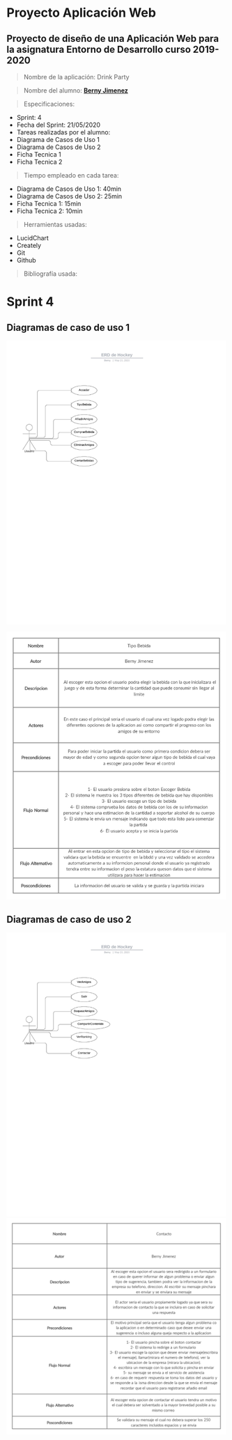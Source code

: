 # Proyecto Aplicación Web

## Proyecto de diseño de una Aplicación Web para la asignatura Entorno de Desarrollo curso 2019-2020

> Nombre de la aplicación: Drink Party

> Nombre del alumno: **[Berny Jimenez](https://www.linkedin.com/in/berny-jiménez-7027a7177)**

> Especificaciones:
  * Sprint: 4
  * Fecha del Sprint: 21/05/2020
  * Tareas realizadas por el alumno:
  * Diagrama de Casos de Uso 1
  * Diagrama de Casos de Uso 2
  * Ficha Tecnica 1
  * Ficha Tecnica 2
    
> Tiempo empleado en cada tarea:
  * Diagrama de Casos de Uso 1:  40min
  * Diagrama de Casos de Uso 2:  25min
  * Ficha Tecnica 1:  15min
  * Ficha Tecnica 2: 10min
    
> Herramientas usadas:
 * LucidChart
 * Creately
 * Git
 * Github
 
> Bibliografía usada:


# Sprint 4

## Diagramas de caso de uso 1

![mockup](./imagenes/Casos%20de%20uso1.jpeg)

![mockup](./imagenes/Ficha%20Tecnica1.jpg)

## Diagramas de caso de uso 2
![mockup](./imagenes/Diagramadeacasos2.jpeg)
![mockup](./imagenes/Ficha%20tecnica2.jpg)

